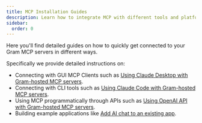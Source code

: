 ```yaml
---
title: MCP Installation Guides 
description: Learn how to integrate MCP with different tools and platforms
sidebar:
  order: 0
---
```


Here you'll find detailed guides on how to quickly get connected to your Gram
MCP servers in different ways.

Specifically we provide detailed instructions on:

* Connecting with GUI MCP Clients such as [Using Claude Desktop with Gram-hosted MCP servers](/docs/gram/clients/using-claude-desktop-with-gram-mcp-server).
* Connecting with CLI tools such as [Using Claude Code with Gram-hosted MCP servers](/docs/gram/clients/using-claude-code-with-gram-mcp-servers).
* Using MCP programmatically through APIs such as [Using OpenAI API with Gram-hosted MCP servers](/docs/gram/api-clients/using-openai-api-with-gram-mcp-servers).
* Building example applications like [Add AI chat to an existing app](/docs/gram/examples/adding-ai-chat-to-your-app).

<!-- See the full list in the sidebar. Is there something you want added? Feel free to [open an issue](https://github.com/speakeasy-api/gram-docs/issues)! -->

